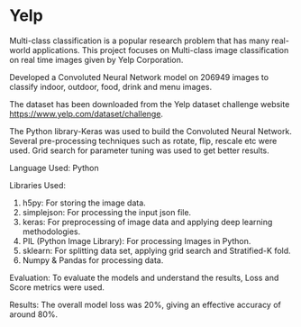 # Yelp

Multi-class classification is a popular research problem that has many real-world applications. This project focuses on Multi-class image classification on real time images given by Yelp Corporation. 

Developed a Convoluted Neural Network model on 206949 images to classify indoor, outdoor, food, drink and menu images. 

The dataset has been downloaded from the Yelp dataset challenge website https://www.yelp.com/dataset/challenge.

The Python library-Keras was used to build the Convoluted Neural Network. Several pre-processing techniques such as rotate, flip, rescale etc were used. Grid search for parameter tuning was used to get better results. 

Language Used: Python

Libraries Used:
1.	h5py: For storing the image data.
2.	simplejson: For processing the input json file.
3.	keras: For preprocessing of image data and applying deep learning methodologies. 
4.	PIL (Python Image Library): For processing Images in Python.
5.	sklearn: For splitting data set, applying grid search and Stratified-K fold.
6.	Numpy & Pandas for processing data.

Evaluation:
To evaluate the models and understand the results, Loss and Score metrics were used.

Results:
The overall model loss was 20%, giving an effective accuracy of around 80%.
